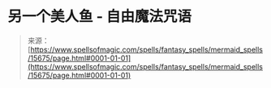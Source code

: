<!--yml

类别：未分类

日期：2024-06-12 18:55:10

-->

# 另一个美人鱼 - 自由魔法咒语

> 来源：[https://www.spellsofmagic.com/spells/fantasy_spells/mermaid_spells/15675/page.html#0001-01-01](https://www.spellsofmagic.com/spells/fantasy_spells/mermaid_spells/15675/page.html#0001-01-01)
